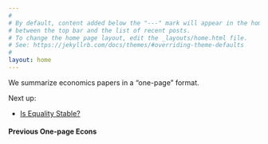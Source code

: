 ```yaml
---
#
# By default, content added below the "---" mark will appear in the home page
# between the top bar and the list of recent posts.
# To change the home page layout, edit the _layouts/home.html file.
# See: https://jekyllrb.com/docs/themes/#overriding-theme-defaults
#
layout: home
---
```


We summarize economics papers in a “one-page” format. 

Next up: 
* [Is Equality Stable?](https://debrajray.com/wp-content/uploads/2017/12/MRAerPP.pdf)

#### Previous One-page Econs
  